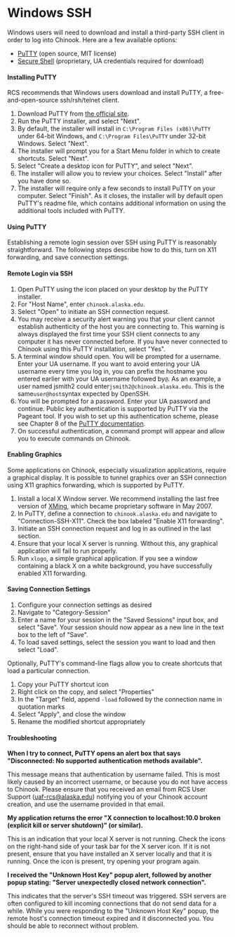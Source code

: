 # Windows SSH

Windows users will need to download and install a third-party SSH client in order to log into Chinook. Here are a few available options:

* [PuTTY](http://www.chiark.greenend.org.uk/~sgtatham/putty/) \(open source, MIT license\)
* [Secure Shell](https://alaska.edu/oit/software/authenticate/files/windows-applications/secure-shell/) \(proprietary, UA credentials required for download\)

#### Installing PuTTY <a id="installing-putty"></a>

RCS recommends that Windows users download and install PuTTY, a free-and-open-source ssh/rsh/telnet client.

1. Download PuTTY from [the official site](http://www.chiark.greenend.org.uk/~sgtatham/putty/latest.html).
2. Run the PuTTY installer, and select "Next".
3. By default, the installer will install in `C:\Program Files (x86)\PuTTY` under 64-bit Windows, and `C:\Program Files\PuTTY` under 32-bit Windows. Select "Next".
4. The installer will prompt you for a Start Menu folder in which to create shortcuts. Select "Next".
5. Select "Create a desktop icon for PuTTY", and select "Next".
6. The installer will allow you to review your choices. Select "Install" after you have done so.
7. The installer will require only a few seconds to install PuTTY on your computer. Select "Finish". As it closes, the installer will by default open PuTTY's readme file, which contains additional information on using the additional tools included with PuTTY.

#### Using PuTTY <a id="using-putty"></a>

Establishing a remote login session over SSH using PuTTY is reasonably straightforward. The following steps describe how to do this, turn on X11 forwarding, and save connection settings.

#### Remote Login via SSH <a id="remote-login-via-ssh"></a>

1. Open PuTTY using the icon placed on your desktop by the PuTTY installer.
2. For "Host Name", enter `chinook.alaska.edu`.
3. Select "Open" to initiate an SSH connection request.
4. You may receive a security alert warning you that your client cannot establish authenticity of the host you are connecting to. This warning is always displayed the first time your SSH client connects to any computer it has never connected before. If you have never connected to Chinook using this PuTTY installation, select "Yes".
5. A terminal window should open. You will be prompted for a username. Enter your UA username. If you want to avoid entering your UA username every time you log in, you can prefix the hostname you entered earlier with your UA username followed by`@`. As an example, a user named jsmith2 could enter`jsmith2@chinook.alaska.edu`. This is the same`user@host`syntax expected by OpenSSH.
6. You will be prompted for a password. Enter your UA password and continue. Public key authentication is supported by PuTTY via the Pageant tool. If you wish to set up this authentication scheme, please see Chapter 8 of the [PuTTY documentation](https://the.earth.li/~sgtatham/putty/latest/htmldoc/).
7. On successful authentication, a command prompt will appear and allow you to execute commands on Chinook.

#### Enabling Graphics <a id="enabling-graphics"></a>

Some applications on Chinook, especially visualization applications, require a graphical display. It is possible to tunnel graphics over an SSH connection using X11 graphics forwarding, which is supported by PuTTY.

1. Install a local X Window server. We recommend installing the last free version of [XMing](https://sourceforge.net/projects/xming/files/Xming/6.9.0.31/), which became proprietary software in May 2007.
2. In PuTTY, define a connection to `chinook.alaska.edu` and navigate to "Connection-SSH-X11". Check the box labeled "Enable X11 forwarding".
3. Initiate an SSH connection request and log in as outlined in the last section.
4. Ensure that your local X server is running. Without this, any graphical application will fail to run properly.
5. Run `xlogo`, a simple graphical application. If you see a window containing a black X on a white background, you have successfully enabled X11 forwarding.

#### Saving Connection Settings <a id="saving-connection-settings"></a>

1. Configure your connection settings as desired
2. Navigate to "Category-Session"
3. Enter a name for your session in the "Saved Sessions" input box, and select "Save". Your session should now appear as a new line in the text box to the left of "Save".
4. To load saved settings, select the session you want to load and then select "Load".

Optionally, PuTTY's command-line flags allow you to create shortcuts that load a particular connection.

1. Copy your PuTTY shortcut icon
2. Right click on the copy, and select "Properties"
3. In the "Target" field, append `-load` followed by the connection name in quotation marks
4. Select "Apply", and close the window
5. Rename the modified shortcut appropriately

#### Troubleshooting <a id="putty-troubleshooting"></a>

**When I try to connect, PuTTY opens an alert box that says "Disconnected: No supported authentication methods available".**

This message means that authentication by username failed. This is most likely caused by an incorrect username, or because you do not have access to Chinook. Please ensure that you received an email from RCS User Support \([uaf-rcs@alaska.edu](mailto:uaf-rcs@alaska.edu)\) notifying you of your Chinook account creation, and use the username provided in that email.

**My application returns the error "X connection to localhost:10.0 broken \(explicit kill or server shutdown\)" \(or similar\).**

This is an indication that your local X server is not running. Check the icons on the right-hand side of your task bar for the X server icon. If it is not present, ensure that you have installed an X server locally and that it is running. Once the icon is present, try opening your program again.

**I received the "Unknown Host Key" popup alert, followed by another popup stating: "Server unexpectedly closed network connection".**

This indicates that the server's SSH timeout was triggered. SSH servers are often configured to kill incoming connections that do not send data for a while. While you were responding to the "Unknown Host Key" popup, the remote host's connection timeout expired and it disconnected you. You should be able to reconnect without problem.  
  


